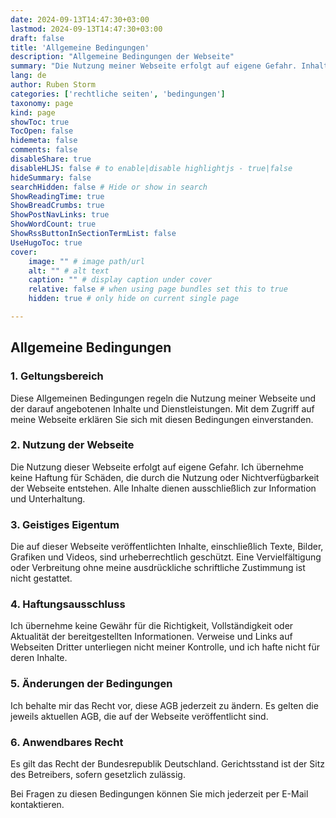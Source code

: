 ```yaml
---
date: 2024-09-13T14:47:30+03:00
lastmod: 2024-09-13T14:47:30+03:00
draft: false
title: 'Allgemeine Bedingungen'
description: "Allgemeine Bedingungen der Webseite"
summary: "Die Nutzung meiner Webseite erfolgt auf eigene Gefahr. Inhalte sind urheberrechtlich geschützt und dürfen nicht ohne Erlaubnis verwendet werden. Ich hafte nicht für die Richtigkeit der Inhalte oder für externe Links. Änderungen der Bedingungen sind jederzeit möglich und werden auf der Webseite veröffentlicht. Es gilt deutsches Recht."
lang: de
author: Ruben Storm
categories: ['rechtliche seiten', 'bedingungen']
taxonomy: page
kind: page
showToc: true
TocOpen: false
hidemeta: false
comments: false
disableShare: true
disableHLJS: false # to enable|disable highlightjs - true|false
hideSummary: false
searchHidden: false # Hide or show in search
ShowReadingTime: true
ShowBreadCrumbs: true
ShowPostNavLinks: true
ShowWordCount: true
ShowRssButtonInSectionTermList: false
UseHugoToc: true
cover:
    image: "" # image path/url
    alt: "" # alt text
    caption: "" # display caption under cover
    relative: false # when using page bundles set this to true
    hidden: true # only hide on current single page

---
```


## Allgemeine Bedingungen

### 1. Geltungsbereich
Diese Allgemeinen Bedingungen regeln die Nutzung meiner Webseite und der darauf angebotenen Inhalte und Dienstleistungen. Mit dem Zugriff auf meine Webseite erklären Sie sich mit diesen Bedingungen einverstanden.

### 2. Nutzung der Webseite
Die Nutzung dieser Webseite erfolgt auf eigene Gefahr. Ich übernehme keine Haftung für Schäden, die durch die Nutzung oder Nichtverfügbarkeit der Webseite entstehen. Alle Inhalte dienen ausschließlich zur Information und Unterhaltung.

### 3. Geistiges Eigentum
Die auf dieser Webseite veröffentlichten Inhalte, einschließlich Texte, Bilder, Grafiken und Videos, sind urheberrechtlich geschützt. Eine Vervielfältigung oder Verbreitung ohne meine ausdrückliche schriftliche Zustimmung ist nicht gestattet.

### 4. Haftungsausschluss
Ich übernehme keine Gewähr für die Richtigkeit, Vollständigkeit oder Aktualität der bereitgestellten Informationen. Verweise und Links auf Webseiten Dritter unterliegen nicht meiner Kontrolle, und ich hafte nicht für deren Inhalte.

### 5. Änderungen der Bedingungen
Ich behalte mir das Recht vor, diese AGB jederzeit zu ändern. Es gelten die jeweils aktuellen AGB, die auf der Webseite veröffentlicht sind. 

### 6. Anwendbares Recht
Es gilt das Recht der Bundesrepublik Deutschland. Gerichtsstand ist der Sitz des Betreibers, sofern gesetzlich zulässig.

Bei Fragen zu diesen Bedingungen können Sie mich jederzeit per E-Mail kontaktieren.


